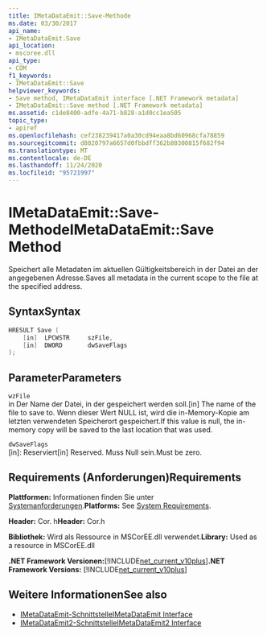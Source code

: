 ```yaml
---
title: IMetaDataEmit::Save-Methode
ms.date: 03/30/2017
api_name:
- IMetaDataEmit.Save
api_location:
- mscoree.dll
api_type:
- COM
f1_keywords:
- IMetaDataEmit::Save
helpviewer_keywords:
- Save method, IMetaDataEmit interface [.NET Framework metadata]
- IMetaDataEmit::Save method [.NET Framework metadata]
ms.assetid: c1de8400-adfe-4a71-b828-a1d0cc1ea505
topic_type:
- apiref
ms.openlocfilehash: cef238239417a0a30cd94eaa8bd60968cfa78859
ms.sourcegitcommit: d8020797a6657d0fbbdff362b80300815f682f94
ms.translationtype: MT
ms.contentlocale: de-DE
ms.lasthandoff: 11/24/2020
ms.locfileid: "95721997"
---
```

# <a name="imetadataemitsave-method"></a><span data-ttu-id="f0bdb-102">IMetaDataEmit::Save-Methode</span><span class="sxs-lookup"><span data-stu-id="f0bdb-102">IMetaDataEmit::Save Method</span></span>

<span data-ttu-id="f0bdb-103">Speichert alle Metadaten im aktuellen Gültigkeitsbereich in der Datei an der angegebenen Adresse.</span><span class="sxs-lookup"><span data-stu-id="f0bdb-103">Saves all metadata in the current scope to the file at the specified address.</span></span>  
  
## <a name="syntax"></a><span data-ttu-id="f0bdb-104">Syntax</span><span class="sxs-lookup"><span data-stu-id="f0bdb-104">Syntax</span></span>  
  
```cpp  
HRESULT Save (
    [in]  LPCWSTR     szFile,
    [in]  DWORD       dwSaveFlags  
);  
```  
  
## <a name="parameters"></a><span data-ttu-id="f0bdb-105">Parameter</span><span class="sxs-lookup"><span data-stu-id="f0bdb-105">Parameters</span></span>  

 `wzFile`  
 <span data-ttu-id="f0bdb-106">in Der Name der Datei, in der gespeichert werden soll.</span><span class="sxs-lookup"><span data-stu-id="f0bdb-106">[in] The name of the file to save to.</span></span> <span data-ttu-id="f0bdb-107">Wenn dieser Wert NULL ist, wird die in-Memory-Kopie am letzten verwendeten Speicherort gespeichert.</span><span class="sxs-lookup"><span data-stu-id="f0bdb-107">If this value is null, the in-memory copy will be saved to the last location that was used.</span></span>  
  
 `dwSaveFlags`  
 <span data-ttu-id="f0bdb-108">[in]: Reserviert</span><span class="sxs-lookup"><span data-stu-id="f0bdb-108">[in] Reserved.</span></span> <span data-ttu-id="f0bdb-109">Muss Null sein.</span><span class="sxs-lookup"><span data-stu-id="f0bdb-109">Must be zero.</span></span>  
  
## <a name="requirements"></a><span data-ttu-id="f0bdb-110">Requirements (Anforderungen)</span><span class="sxs-lookup"><span data-stu-id="f0bdb-110">Requirements</span></span>  

 <span data-ttu-id="f0bdb-111">**Plattformen:** Informationen finden Sie unter [Systemanforderungen](../../get-started/system-requirements.md).</span><span class="sxs-lookup"><span data-stu-id="f0bdb-111">**Platforms:** See [System Requirements](../../get-started/system-requirements.md).</span></span>  
  
 <span data-ttu-id="f0bdb-112">**Header:** Cor. h</span><span class="sxs-lookup"><span data-stu-id="f0bdb-112">**Header:** Cor.h</span></span>  
  
 <span data-ttu-id="f0bdb-113">**Bibliothek:** Wird als Ressource in MSCorEE.dll verwendet.</span><span class="sxs-lookup"><span data-stu-id="f0bdb-113">**Library:** Used as a resource in MSCorEE.dll</span></span>  
  
 <span data-ttu-id="f0bdb-114">**.NET Framework Versionen:**[!INCLUDE[net_current_v10plus](../../../../includes/net-current-v10plus-md.md)]</span><span class="sxs-lookup"><span data-stu-id="f0bdb-114">**.NET Framework Versions:** [!INCLUDE[net_current_v10plus](../../../../includes/net-current-v10plus-md.md)]</span></span>  
  
## <a name="see-also"></a><span data-ttu-id="f0bdb-115">Weitere Informationen</span><span class="sxs-lookup"><span data-stu-id="f0bdb-115">See also</span></span>

- [<span data-ttu-id="f0bdb-116">IMetaDataEmit-Schnittstelle</span><span class="sxs-lookup"><span data-stu-id="f0bdb-116">IMetaDataEmit Interface</span></span>](imetadataemit-interface.md)
- [<span data-ttu-id="f0bdb-117">IMetaDataEmit2-Schnittstelle</span><span class="sxs-lookup"><span data-stu-id="f0bdb-117">IMetaDataEmit2 Interface</span></span>](imetadataemit2-interface.md)
